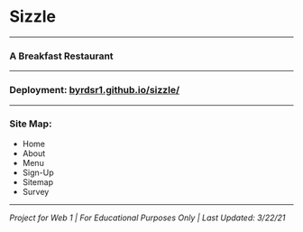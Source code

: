 # Sizzle

---

### A Breakfast Restaurant

---

### Deployment: [byrdsr1.github.io/sizzle/](https://byrdsr1.github.io/sizzle/)

---

### Site Map:
- Home
- About
- Menu
- Sign-Up
- Sitemap
- Survey

---

*Project for Web 1 | For Educational Purposes Only | Last Updated: 3/22/21*

